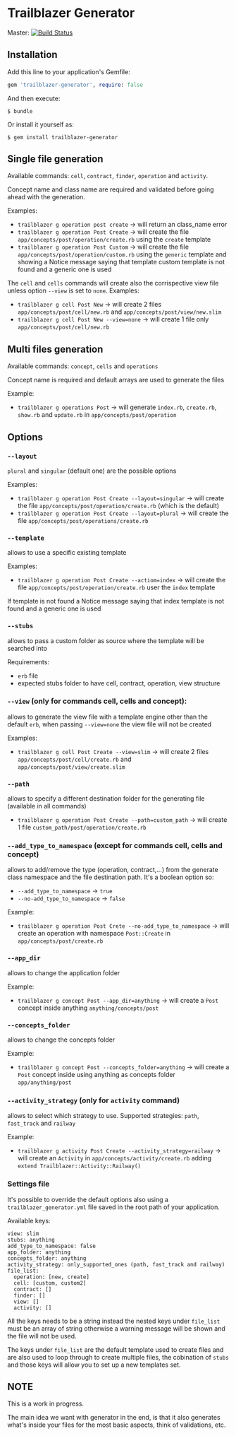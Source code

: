 # Trailblazer Generator
Master: [![Build Status](https://travis-ci.org/trailblazer/trailblazer-generator.svg)](https://travis-ci.org/trailblazer/trailblazer-generator)

## Installation

Add this line to your application's Gemfile:

```ruby
gem 'trailblazer-generator', require: false
```

And then execute:

    $ bundle

Or install it yourself as:

    $ gem install trailblazer-generator

## Single file generation

Available commands: `cell`, `contract`, `finder`, `operation` and `activity`.

Concept name and class name are required and validated before going ahead with the generation.

Examples:
- `trailblazer g operation post create` -> will return an class_name error
- `trailblazer g operation Post Create` -> will create the file `app/concepts/post/operation/create.rb` using the `create` template
- `trailblazer g operation Post Custom` -> will create the file `app/concepts/post/operation/custom.rb` using the `generic` template and showing a Notice message saying that template custom template is not found and a generic one is used

The `cell` and `cells` commands will create also the corrispective view file unless option `--view` is set to `none`.
Examples:
- `trailblazer g cell Post New` -> will create 2 files `app/concepts/post/cell/new.rb` and `app/concepts/post/view/new.slim`
- `trailblazer g cell Post New --view=none` -> will create 1 file only `app/concepts/post/cell/new.rb`

## Multi files generation

Available commands: `concept`, `cells` and `operations`

Concept name is required and default arrays are used to generate the files

Example:
- `trailblazer g operations Post` -> will generate `index.rb`, `create.rb`, `show.rb` and `update.rb` in `app/concepts/post/operation`

## Options
### `--layout`
`plural` and `singular` (default one) are the possible options

Examples:
- `trailblazer g operation Post Create --layout=singular` -> will create the file `app/concepts/post/operation/create.rb` (which is the default)
- `trailblazer g operation Post Create --layout=plural` -> will create the file `app/concepts/post/operations/create.rb`

### `--template`
allows to use a specific existing template

Examples:
- `trailblazer g operation Post Create --actiom=index` -> will create the file `app/concepts/post/operation/create.rb` user the `index` template

If template is not found a Notice message saying that index template is not found and a generic one is used

### `--stubs`
allows to pass a custom folder as source where the template will be searched into

Requirements:
- `erb` file
- expected stubs folder to have cell, contract, operation, view structure

### `--view` (only for commands cell, cells and concept):
allows to generate the view file with a template engine other than the default `erb`, when passing `--view=none` the view file will not be created

Examples:
- `trailblazer g cell Post Create --view=slim` -> will create 2 files `app/concepts/post/cell/create.rb` and `app/concepts/post/view/create.slim`

### `--path`
allows to specify a different destination folder for the generating file (available in all commands)

- `trailblazer g operation Post Create --path=custom_path` -> will create 1 file `custom_path/post/operation/create.rb`

### `--add_type_to_namespace` (except for commands cell, cells and concept)
allows to add/remove the type (operation, contract,...) from the generate class namespace and the file destination path.
It's a boolean option so:
- `--add_type_to_namespace` -> `true`
- `--no-add_type_to_namespace` -> `false`

Example:
- `trailblazer g operation Post Crete --no-add_type_to_namespace` -> will create an operation with namespace `Post::Create` in `app/concepts/post/create.rb`

### `--app_dir`
allows to change the application folder

Example:
- `trailblazer g concept Post --app_dir=anything` -> will create a `Post` concept inside anything `anything/concepts/post`

### `--concepts_folder`
allows to change the concepts folder

Example:
- `trailblazer g concept Post --concepts_folder=anything` -> will create a `Post` concept inside using anything as concepts folder `app/anything/post`

### `--activity_strategy` (only for `activity` command)
allows to select which strategy to use.
Supported strategies: `path`, `fast_track` and `railway`

Example:
- `trailblazer g activity Post Create --activity_strategy=railway` -> will create an `Activity` in `app/concepts/activity/create.rb` adding `extend Trailblazer::Activity::Railway()`

### Settings file
It's possible to override the default options also using a `trailblazer_generator.yml` file saved in the root path of your application.

Available keys:
```
view: slim
stubs: anything
add_type_to_namespace: false
app_folder: anything
concepts_folder: anything
activity_strategy: only_supported_ones (path, fast_track and railway)
file_list:
  operation: [new, create]
  cell: [custom, custom2]
  contract: []
  finder: []
  view: []
  activity: []
```

All the keys needs to be a string instead the nested keys under `file_list` must be an array of string otherwise a warning message will be shown and the file will not be used.

The keys under `file_list` are the default template used to create files and are also used to loop through to create multiple files, the cobination of `stubs` and those keys will allow you to set up a new templates set.

## NOTE
This is a work in progress.

The main idea we want with generator in the end, is that it also generates what's inside your files for the most basic aspects, think of validations, etc.
